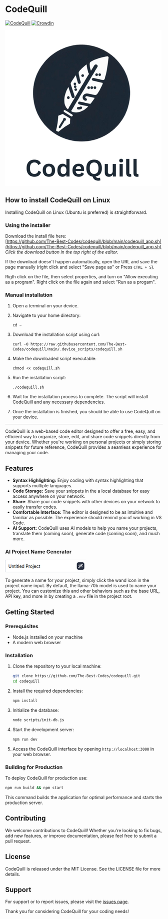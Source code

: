# CodeQuill

[![CodeQuill](https://img.shields.io/badge/CodeQuill-Code%20Editor%20and%20Storage-blue)](https://github.com/codingwithkid/codequill)
[![Crowdin](https://badges.crowdin.net/codequill/localized.svg)](https://crowdin.com/project/codequill)

<!-- [![Logo](app/favicon.ico)](https://github.com/The-Best-Codes/codequill) -->

<img src=".assets/codequill_main_logo.png" alt="logo" for="cover" />

## How to install CodeQuill on Linux

Installing CodeQuill on Linux (Ubuntu is preferred) is straightforward.

### Using the installer

Download the install file here:<br>
[https://github.com/The-Best-Codes/codequill/blob/main/codequill_app.sh](https://github.com/The-Best-Codes/codequill/blob/main/codequill_app.sh)<br>
_Click the download button in the top right of the editor._

If the download doesn't happen automatically, open the URL and save the page manually (right click and select "Save page as" or Press `CTRL + S`).

Rigth click on the file, then select properties, and turn on "Allow executing as a program". Right click on the file again and select "Run as a progam".

### Manual installation

1. Open a terminal on your device.

2. Navigate to your home directory:

   ```
   cd ~
   ```

3. Download the installation script using curl:

   ```
   curl -O https://raw.githubusercontent.com/The-Best-Codes/codequill/main/.device_scripts/codequill.sh
   ```

4. Make the downloaded script executable:

   ```
   chmod +x codequill.sh
   ```

5. Run the installation script:

   ```
   ./codequill.sh
   ```

6. Wait for the installation process to complete. The script will install CodeQuill and any necessary dependencies.

7. Once the installation is finished, you should be able to use CodeQuill on your device.

---

CodeQuill is a web-based code editor designed to offer a free, easy, and efficient way to organize, store, edit, and share code snippets directly from your device. Whether you're working on personal projects or simply storing snippets for future reference, CodeQuill provides a seamless experience for managing your code.

## Features

- **Syntax Highlighting:** Enjoy coding with syntax highlighting that supports multiple languages.
- **Code Storage:** Save your snippets in the a local database for easy access anywhere on your network.
- **Share**: Share your code snippets with other devices on your network to easily transfer codes.
- **Comfortable Interface:** The editor is designed to be as intuitive and familiar as possible. The experience should remind you of working in VS Code.
- **AI Support:** CodeQuill uses AI models to help you name your projects, translate them (coming soon), generate code (coming soon), and much more.

### AI Project Name Generator

![AI Project Name Generator](.assets/ai_name_generator.png)

To generate a name for your project, simply click the wand icon in the project name input. By default, the llama-70b model is used to name your project. You can customize this and other behaviors such as the base URL, API key, and more in by creating a `.env` file in the project root.

## Getting Started

### Prerequisites

- Node.js installed on your machine
- A modern web browser

### Installation

1. Clone the repository to your local machine:

   ```bash
   git clone https://github.com/The-Best-Codes/codequill.git
   cd codequill
   ```

2. Install the required dependencies:

   ```bash
   npm install
   ```

3. Initialize the database:

   ```bash
   node scripts/init-db.js
   ```

4. Start the development server:

   ```bash
   npm run dev
   ```

5. Access the CodeQuill interface by opening `http://localhost:3000` in your web browser.

### Building for Production

To deploy CodeQuill for production use:

```bash
npm run build && npm start
```

This command builds the application for optimal performance and starts the production server.

## Contributing

We welcome contributions to CodeQuill! Whether you're looking to fix bugs, add new features, or improve documentation, please feel free to submit a pull request.

## License

CodeQuill is released under the MIT License. See the LICENSE file for more details.

## Support

For support or to report issues, please visit the [issues page](https://github.com/The-Best-Codes/codequill/issues).

Thank you for considering CodeQuill for your coding needs!
